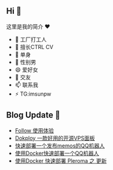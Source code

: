 ## Hi  👋

这里是我的简介 ❤️

- 🔭 工厂打工人
- 🌱 擅长CTRL CV
- 👯 单身
- 🤔 性别男
- 😄 爱好女
- 💬 交友
- 📫 联系我
- ⚡ TG:imsunpw

## Blog Update 📒
<!-- BLOG-POST-LIST:START -->
- [Follow 使用体验](https://www.imsun.org/archives/1676.html)
- [Dokploy 一款好用的开源VPS面板](https://www.imsun.org/archives/1671.html)
- [快速部署一个发布memos的QQ机器人](https://www.imsun.org/archives/1669.html)
- [使用Docker快速部署一个QQ机器人](https://www.imsun.org/archives/1668.html)
- [使用Docker 快速部署 Pleroma 之 更新](https://www.imsun.org/archives/1663.html)
<!-- BLOG-POST-LIST:END -->
